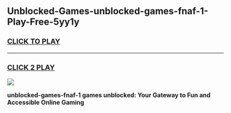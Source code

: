 
## Unblocked-Games-unblocked-games-fnaf-1-Play-Free-5yy1y
<h3>
<a href="https://premium76.site?title=unblocked-games-fnaf-1&ref=10A">CLICK TO PLAY</a></h3>
<hr>

<h3>
<a href="https://premium76.site?title=unblocked-games-fnaf-1&ref=10A">CLICK 2 PLAY</a>
  
</h3>

<a href="https://premium76.site?title=unblocked-games-fnaf-1&ref=10A"><img src="https://clearcache.store/games.png"></a>


**unblocked-games-fnaf-1 games unblocked: Your Gateway to Fun and Accessible Online Gaming**
